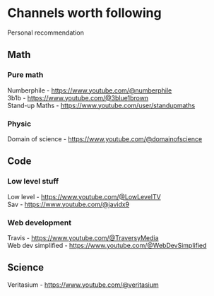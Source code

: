 # Channels worth following

Personal recommendation

## Math

### Pure math

Numberphile - <https://www.youtube.com/@numberphile>  
3b1b - <https://www.youtube.com/@3blue1brown>  
Stand-up Maths - <https://www.youtube.com/user/standupmaths>  

### Physic

Domain of science - <https://www.youtube.com/@domainofscience>  

## Code

### Low level stuff

Low level - <https://www.youtube.com/@LowLevelTV>  
Sav - <https://www.youtube.com/@javidx9>  

### Web development

Travis - <https://www.youtube.com/@TraversyMedia>  
Web dev simplified - <https://www.youtube.com/@WebDevSimplified>  

## Science

Veritasium - <https://www.youtube.com/@veritasium>
